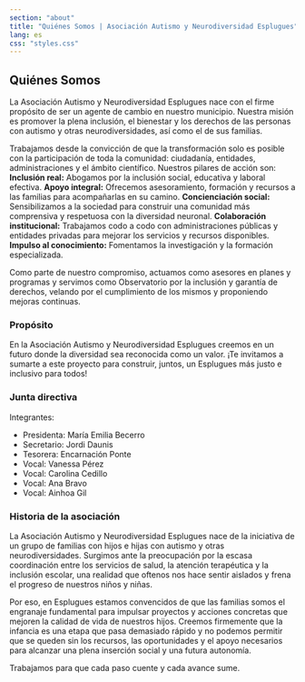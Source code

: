 ```yaml
---
section: "about"
title: "Quiénes Somos | Asociación Autismo y Neurodiversidad Esplugues"
lang: es
css: "styles.css"
---
```


## Quiénes Somos

La Asociación Autismo y Neurodiversidad Esplugues nace con el firme propósito de ser un agente de cambio en nuestro municipio. Nuestra misión es promover la plena inclusión, el bienestar y los derechos de las personas con autismo y otras neurodiversidades, así como el de sus familias.

Trabajamos desde la convicción de que la transformación solo es posible con la participación de toda la comunidad: ciudadanía, entidades, administraciones y el ámbito científico.
Nuestros pilares de acción son:
**Inclusión real:** Abogamos por la inclusión social, educativa y laboral efectiva.
**Apoyo integral:** Ofrecemos asesoramiento, formación y recursos a las familias para acompañarlas en su camino.
**Concienciación social:** Sensibilizamos a la sociedad para construir una comunidad más comprensiva y respetuosa con la diversidad neuronal.
**Colaboración institucional:** Trabajamos codo a codo con administraciones públicas y entidades privadas para mejorar los servicios y recursos disponibles.
**Impulso al conocimiento:** Fomentamos la investigación y la formación especializada.

Como parte de nuestro compromiso, actuamos como asesores en planes y programas y servimos como Observatorio por la inclusión y garantía de derechos, velando por el cumplimiento de los mismos y proponiendo mejoras continuas.


### Propósito

En la Asociación Autismo y Neurodiversidad Esplugues creemos en un futuro donde la diversidad sea reconocida como un valor. ¡Te invitamos a sumarte a este proyecto para construir, juntos, un Esplugues más justo e inclusivo para todos!

### Junta directiva

Integrantes:

- Presidenta: María Emilia Becerro
- Secretario: Jordi Daunis
- Tesorera: Encarnación Ponte
- Vocal: Vanessa Pérez
- Vocal: Carolina Cedillo
- Vocal: Ana Bravo
- Vocal: Ainhoa Gil

### Historia de la asociación

La Asociación Autismo y Neurodiversidad Esplugues nace de la iniciativa de un grupo de familias con hijos e hijas con autismo y otras neurodiversidades. Surgimos ante la preocupación por la escasa coordinación entre los servicios de salud, la atención terapéutica y la inclusión escolar, una realidad que oftenos nos hace sentir aislados y frena el progreso de nuestros niños y niñas.

Por eso, en Esplugues estamos convencidos de que las familias somos el engranaje fundamental para impulsar proyectos y acciones concretas que mejoren la calidad de vida de nuestros hijos. Creemos firmemente que la infancia es una etapa que pasa demasiado rápido y no podemos permitir que se queden sin los recursos, las oportunidades y el apoyo necesarios para alcanzar una plena inserción social y una futura autonomía.

Trabajamos para que cada paso cuente y cada avance sume.
